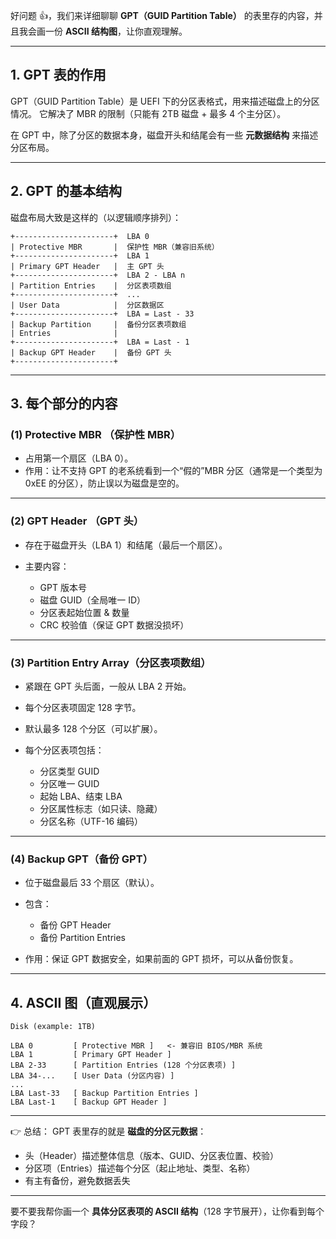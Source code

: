 好问题 👍，我们来详细聊聊 **GPT（GUID Partition Table）** 的表里存的内容，并且我会画一份 **ASCII 结构图**，让你直观理解。

---

## 1. GPT 表的作用

GPT（GUID Partition Table）是 UEFI 下的分区表格式，用来描述磁盘上的分区情况。
它解决了 MBR 的限制（只能有 2TB 磁盘 + 最多 4 个主分区）。

在 GPT 中，除了分区的数据本身，磁盘开头和结尾会有一些 **元数据结构** 来描述分区布局。

---

## 2. GPT 的基本结构

磁盘布局大致是这样的（以逻辑顺序排列）：

```
+----------------------+  LBA 0
| Protective MBR       |  保护性 MBR（兼容旧系统）
+----------------------+  LBA 1
| Primary GPT Header   |  主 GPT 头
+----------------------+  LBA 2 - LBA n
| Partition Entries    |  分区表项数组
+----------------------+  ...
| User Data            |  分区数据区
+----------------------+  LBA = Last - 33
| Backup Partition     |  备份分区表项数组
| Entries              |
+----------------------+  LBA = Last - 1
| Backup GPT Header    |  备份 GPT 头
+----------------------+
```

---

## 3. 每个部分的内容

### (1) Protective MBR （保护性 MBR）

* 占用第一个扇区（LBA 0）。
* 作用：让不支持 GPT 的老系统看到一个“假的”MBR 分区（通常是一个类型为 0xEE 的分区），防止误以为磁盘是空的。

---

### (2) GPT Header （GPT 头）

* 存在于磁盘开头（LBA 1）和结尾（最后一个扇区）。
* 主要内容：

  * GPT 版本号
  * 磁盘 GUID（全局唯一 ID）
  * 分区表起始位置 & 数量
  * CRC 校验值（保证 GPT 数据没损坏）

---

### (3) Partition Entry Array（分区表项数组）

* 紧跟在 GPT 头后面，一般从 LBA 2 开始。
* 每个分区表项固定 128 字节。
* 默认最多 128 个分区（可以扩展）。
* 每个分区表项包括：

  * 分区类型 GUID
  * 分区唯一 GUID
  * 起始 LBA、结束 LBA
  * 分区属性标志（如只读、隐藏）
  * 分区名称（UTF-16 编码）

---

### (4) Backup GPT（备份 GPT）

* 位于磁盘最后 33 个扇区（默认）。
* 包含：

  * 备份 GPT Header
  * 备份 Partition Entries
* 作用：保证 GPT 数据安全，如果前面的 GPT 损坏，可以从备份恢复。

---

## 4. ASCII 图（直观展示）

```
Disk (example: 1TB)

LBA 0         [ Protective MBR ]   <- 兼容旧 BIOS/MBR 系统
LBA 1         [ Primary GPT Header ]
LBA 2-33      [ Partition Entries (128 个分区表项) ]
LBA 34-...    [ User Data (分区内容) ]
...
LBA Last-33   [ Backup Partition Entries ]
LBA Last-1    [ Backup GPT Header ]
```

---

👉 总结：
GPT 表里存的就是 **磁盘的分区元数据**：

* 头（Header）描述整体信息（版本、GUID、分区表位置、校验）
* 分区项（Entries）描述每个分区（起止地址、类型、名称）
* 有主有备份，避免数据丢失

---

要不要我帮你画一个 **具体分区表项的 ASCII 结构**（128 字节展开），让你看到每个字段？
